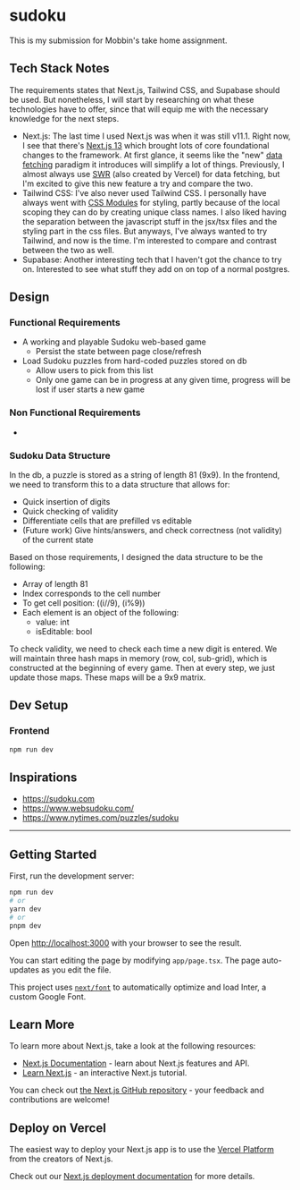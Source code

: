 # sudoku

This is my submission for Mobbin's take home assignment.

## Tech Stack Notes

The requirements states that Next.js, Tailwind CSS, and Supabase should be used. But nonetheless, I will start by researching on what these technologies have to offer, since that will equip me with the necessary knowledge for the next steps.

- Next.js:
  The last time I used Next.js was when it was still v11.1. Right now, I see that there's [Next.js 13](https://nextjs.org/blog/next-13) which brought lots of core foundational changes to the framework. At first glance, it seems like the "new" [data fetching](https://nextjs.org/blog/next-13#data-fetching) paradigm it introduces will simplify a lot of things. Previously, I almost always use [SWR](https://swr.vercel.app/) (also created by Vercel) for data fetching, but I'm excited to give this new feature a try and compare the two.
- Tailwind CSS:
  I've also never used Tailwind CSS. I personally have always went with [CSS Modules](https://nextjs.org/docs/app/building-your-application/styling/css-modules) for styling, partly because of the local scoping they can do by creating unique class names. I also liked having the separation between the javascript stuff in the jsx/tsx files and the styling part in the css files. But anyways, I've always wanted to try Tailwind, and now is the time. I'm interested to compare and contrast between the two as well.
- Supabase:
  Another interesting tech that I haven't got the chance to try on. Interested to see what stuff they add on on top of a normal postgres.

## Design

### Functional Requirements

- A working and playable Sudoku web-based game
  - Persist the state between page close/refresh
- Load Sudoku puzzles from hard-coded puzzles stored on db
  - Allow users to pick from this list
  - Only one game can be in progress at any given time, progress will be lost if user starts a new game

### Non Functional Requirements

-

### Sudoku Data Structure

In the db, a puzzle is stored as a string of length 81 (9x9). In the frontend, we need to transform this to a data structure that allows for:

- Quick insertion of digits
- Quick checking of validity
- Differentiate cells that are prefilled vs editable
- (Future work) Give hints/answers, and check correctness (not validity) of the current state

Based on those requirements, I designed the data structure to be the following:

- Array of length 81
- Index corresponds to the cell number
- To get cell position: ((i//9), (i%9))
- Each element is an object of the following:
  - value: int
  - isEditable: bool

To check validity, we need to check each time a new digit is entered. We will maintain three hash maps in memory (row, col, sub-grid), which is constructed at the beginning of every game. Then at every step, we just update those maps. These maps will be a 9x9 matrix.

## Dev Setup

### Frontend

```bash
npm run dev
```

## Inspirations

- https://sudoku.com
- https://www.websudoku.com/
- https://www.nytimes.com/puzzles/sudoku

---

## Getting Started

First, run the development server:

```bash
npm run dev
# or
yarn dev
# or
pnpm dev
```

Open [http://localhost:3000](http://localhost:3000) with your browser to see the result.

You can start editing the page by modifying `app/page.tsx`. The page auto-updates as you edit the file.

This project uses [`next/font`](https://nextjs.org/docs/basic-features/font-optimization) to automatically optimize and load Inter, a custom Google Font.

## Learn More

To learn more about Next.js, take a look at the following resources:

- [Next.js Documentation](https://nextjs.org/docs) - learn about Next.js features and API.
- [Learn Next.js](https://nextjs.org/learn) - an interactive Next.js tutorial.

You can check out [the Next.js GitHub repository](https://github.com/vercel/next.js/) - your feedback and contributions are welcome!

## Deploy on Vercel

The easiest way to deploy your Next.js app is to use the [Vercel Platform](https://vercel.com/new?utm_medium=default-template&filter=next.js&utm_source=create-next-app&utm_campaign=create-next-app-readme) from the creators of Next.js.

Check out our [Next.js deployment documentation](https://nextjs.org/docs/deployment) for more details.
